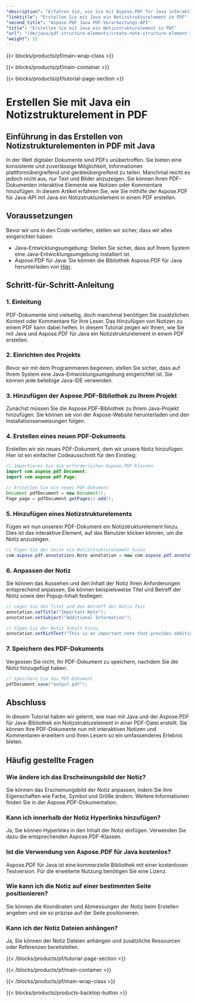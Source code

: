 ```yaml
---
"description": "Erfahren Sie, wie Sie mit Aspose.PDF für Java interaktive Notizstrukturelemente in PDFs erstellen. Erweitern Sie Ihre Dokumente mit informativen Notizen."
"linktitle": "Erstellen Sie mit Java ein Notizstrukturelement in PDF"
"second_title": "Aspose.PDF Java PDF-Verarbeitungs-API"
"title": "Erstellen Sie mit Java ein Notizstrukturelement in PDF"
"url": "/de/java/pdf-structure-elements/create-note-structure-element-in-pdf-using-java/"
"weight": 12
---
```


{{< blocks/products/pf/main-wrap-class >}}

{{< blocks/products/pf/main-container >}}

{{< blocks/products/pf/tutorial-page-section >}}

# Erstellen Sie mit Java ein Notizstrukturelement in PDF


## Einführung in das Erstellen von Notizstrukturelementen in PDF mit Java

In der Welt digitaler Dokumente sind PDFs unübertroffen. Sie bieten eine konsistente und zuverlässige Möglichkeit, Informationen plattformübergreifend und geräteübergreifend zu teilen. Manchmal reicht es jedoch nicht aus, nur Text und Bilder anzuzeigen. Sie können Ihren PDF-Dokumenten interaktive Elemente wie Notizen oder Kommentare hinzufügen. In diesem Artikel erfahren Sie, wie Sie mithilfe der Aspose.PDF für Java-API mit Java ein Notizstrukturelement in einem PDF erstellen.

## Voraussetzungen

Bevor wir uns in den Code vertiefen, stellen wir sicher, dass wir alles eingerichtet haben:

- Java-Entwicklungsumgebung: Stellen Sie sicher, dass auf Ihrem System eine Java-Entwicklungsumgebung installiert ist.
- Aspose.PDF für Java: Sie können die Bibliothek Aspose.PDF für Java herunterladen von [Hier](https://releases.aspose.com/pdf/java/).

## Schritt-für-Schritt-Anleitung

### 1. Einleitung

PDF-Dokumente sind vielseitig, doch manchmal benötigen Sie zusätzlichen Kontext oder Kommentare für Ihre Leser. Das Hinzufügen von Notizen zu einem PDF kann dabei helfen. In diesem Tutorial zeigen wir Ihnen, wie Sie mit Java und Aspose.PDF für Java ein Notizstrukturelement in einem PDF erstellen.

### 2. Einrichten des Projekts

Bevor wir mit dem Programmieren beginnen, stellen Sie sicher, dass auf Ihrem System eine Java-Entwicklungsumgebung eingerichtet ist. Sie können jede beliebige Java-IDE verwenden.

### 3. Hinzufügen der Aspose.PDF-Bibliothek zu Ihrem Projekt

Zunächst müssen Sie die Aspose.PDF-Bibliothek zu Ihrem Java-Projekt hinzufügen. Sie können sie von der Aspose-Website herunterladen und den Installationsanweisungen folgen.

### 4. Erstellen eines neuen PDF-Dokuments

Erstellen wir ein neues PDF-Dokument, dem wir unsere Notiz hinzufügen. Hier ist ein einfacher Codeausschnitt für den Einstieg:

```java
// Importieren Sie die erforderlichen Aspose.PDF-Klassen
import com.aspose.pdf.Document;
import com.aspose.pdf.Page;

// Erstellen Sie ein neues PDF-Dokument
Document pdfDocument = new Document();
Page page = pdfDocument.getPages().add();
```

### 5. Hinzufügen eines Notizstrukturelements

Fügen wir nun unserem PDF-Dokument ein Notizstrukturelement hinzu. Dies ist das interaktive Element, auf das Benutzer klicken können, um die Notiz anzuzeigen.

```java
// Fügen Sie der Seite ein Notizstrukturelement hinzu
com.aspose.pdf.annotations.Note annotation = new com.aspose.pdf.annotations.Note(page, new com.aspose.pdf.Rectangle(100, 100, 200, 200));
```

### 6. Anpassen der Notiz

Sie können das Aussehen und den Inhalt der Notiz Ihren Anforderungen entsprechend anpassen. Sie können beispielsweise Titel und Betreff der Notiz sowie den Popup-Inhalt festlegen.

```java
// Legen Sie den Titel und den Betreff der Notiz fest
annotation.setTitle("Important Note");
annotation.setSubject("Additional Information");

// Fügen Sie der Notiz Inhalt hinzu
annotation.setRichText("This is an important note that provides additional information.");
```

### 7. Speichern des PDF-Dokuments

Vergessen Sie nicht, Ihr PDF-Dokument zu speichern, nachdem Sie die Notiz hinzugefügt haben.

```java
// Speichern Sie das PDF-Dokument
pdfDocument.save("output.pdf");
```

## Abschluss

In diesem Tutorial haben wir gelernt, wie man mit Java und der Aspose.PDF für Java-Bibliothek ein Notizstrukturelement in einer PDF-Datei erstellt. Sie können Ihre PDF-Dokumente nun mit interaktiven Notizen und Kommentaren erweitern und Ihren Lesern so ein umfassenderes Erlebnis bieten.

## Häufig gestellte Fragen

### Wie ändere ich das Erscheinungsbild der Notiz?

Sie können das Erscheinungsbild der Notiz anpassen, indem Sie ihre Eigenschaften wie Farbe, Symbol und Größe ändern. Weitere Informationen finden Sie in der Aspose.PDF-Dokumentation.

### Kann ich innerhalb der Notiz Hyperlinks hinzufügen?

Ja, Sie können Hyperlinks in den Inhalt der Notiz einfügen. Verwenden Sie dazu die entsprechenden Aspose.PDF-Klassen.

### Ist die Verwendung von Aspose.PDF für Java kostenlos?

Aspose.PDF für Java ist eine kommerzielle Bibliothek mit einer kostenlosen Testversion. Für die erweiterte Nutzung benötigen Sie eine Lizenz.

### Wie kann ich die Notiz auf einer bestimmten Seite positionieren?

Sie können die Koordinaten und Abmessungen der Notiz beim Erstellen angeben und sie so präzise auf der Seite positionieren.

### Kann ich der Notiz Dateien anhängen?

Ja, Sie können der Notiz Dateien anhängen und zusätzliche Ressourcen oder Referenzen bereitstellen.

{{< /blocks/products/pf/tutorial-page-section >}}

{{< /blocks/products/pf/main-container >}}

{{< /blocks/products/pf/main-wrap-class >}}

{{< blocks/products/products-backtop-button >}}